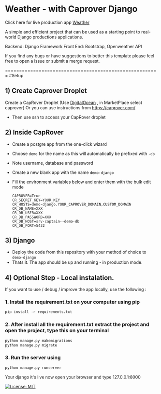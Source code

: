 # Weather - with Caprover Django

Click here for live production app [Weather](https://weather.snipermed.com/)

A simple and efficient project that can be used as a starting point to real-world Django productions applications.

Backend: Django Framework
Front End: Bootstrap, Openweather API

If you find any bugs or have suggestions to better this template please feel free to open a issue or submit a merge request.

=======================================================
#Setup

## 1) Create Caprover Droplet

Create a CapRover Droplet
(Use [DigitalOcean](https://m.do.co/c/9d6c19224f03) , in MarketPlace select caprover)
Or you can use instructions from 
https://caprover.com/
- Then use ssh to access your CapRover droplet

## 2) Inside CapRover

- Create a postgre app from the one-click wizard
- Choose `demo` for the name as this will automatically be prefixed with `-db`
- Note username, database and password

- Create a new blank app with the name `demo-django`
- Fill the environment variables below and enter them with the bulk edit mode
    ```
    CAPROVER=True
    CR_SECRET_KEY=YOUR_KEY
    CR_HOSTS=demo-django.YOUR_CAPROVER_DOMAIN,CUSTOM_DOMAIN
    CR_DB_NAME=XXX
    CR_DB_USER=XXX
    CR_DB_PASSWORD=XXX
    CR_DB_HOST=srv-captain--demo-db
    CR_DB_PORT=5432
    ```

## 3) Django
- Deploy the code from this repository with your method of choice to `demo-django`
- Thats it. The app should be up and running - in production mode.

## 4) Optional Step - Local instalation.

If you want to use / debug / improve the app locally, use the following :
### 1. Install the requirement.txt on your computer using pip

```python
pip install -r requirements.txt
```

### 2.  After install all the requirement.txt extract the project and open the project, type this on your terminal 
```python
python manage.py makemigrations
python manage.py migrate
```

### 3. Run the server using 
```python
python manage.py runserver
```

Your django it's live now open your browser and type 127.0.0.1:8000

[![License: MIT](https://img.shields.io/badge/License-MIT-yellow.svg)](https://opensource.org/licenses/MIT)

